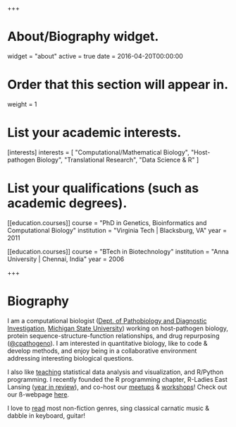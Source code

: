 +++
# About/Biography widget.
widget = "about"
active = true
date = 2016-04-20T00:00:00

# Order that this section will appear in.
weight = 1

# List your academic interests.
[interests]
  interests = [
    "Computational/Mathematical Biology",
    "Host-pathogen Biology",
    "Translational Research",
    "Data Science & R"
  ]

# List your qualifications (such as academic degrees).
[[education.courses]]
  course = "PhD in Genetics, Bioinformatics and Computational Biology"
  institution = "Virginia Tech | Blacksburg, VA"
  year = 2011

[[education.courses]]
  course = "BTech in Biotechnology"
  institution = "Anna University | Chennai, India"
  year = 2006
 
+++

# Biography

I am a computational biologist ([Dept. of Pathobiology and Diagnostic Investigation](https://cvm.msu.edu/pdi), [Michigan State University](https://msu.edu/)) working on host-pathogen biology, protein sequence-structure-function relationships, and drug repurposing ([@cpathogeno](/group)). I am interested in quantitative biology, like to code & develop methods, and enjoy being in a collaborative environment addressing interesting biological questions. 

I also like [teaching](#talks) statistical data analysis and visualization, and R/Python programming. I recently founded the R programming chapter, R-Ladies East Lansing ([year in review](//jananiravi.github.io/post/2019/rlel-2018)), and co-host our [meetups](//meetup.com/rladies-eastlansing) & [workshops](//rladies-eastlansing.github.io/meetup-presentations-eastlansing/)! Check out our ß-webpage [here](//rladies-eastlansing.github.io/).

I love to [read](/reading) most non-fiction genres, sing classical carnatic music & dabble in keyboard, guitar!
